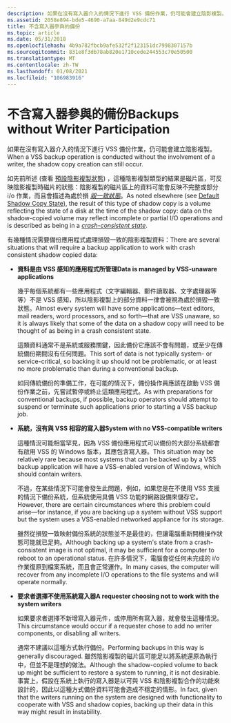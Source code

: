 ```yaml
---
description: 如果在沒有寫入器介入的情況下進行 VSS 備份作業，仍可能會建立陰影複製。
ms.assetid: 2058e894-bde5-4690-a7aa-849d2e9cdc71
title: 不含寫入器參與的備份
ms.topic: article
ms.date: 05/31/2018
ms.openlocfilehash: 4b9a782fbcb9afe532f2f123151dc7998307157b
ms.sourcegitcommit: 831e8f3db78ab820e1710cede244553c70e50500
ms.translationtype: MT
ms.contentlocale: zh-TW
ms.lasthandoff: 01/08/2021
ms.locfileid: "106983916"
---
```

# <a name="backups-without-writer-participation"></a><span data-ttu-id="6ca12-103">不含寫入器參與的備份</span><span class="sxs-lookup"><span data-stu-id="6ca12-103">Backups without Writer Participation</span></span>

<span data-ttu-id="6ca12-104">如果在沒有寫入器介入的情況下進行 VSS 備份作業，仍可能會建立陰影複製。</span><span class="sxs-lookup"><span data-stu-id="6ca12-104">When a VSS backup operation is conducted without the involvement of a writer, the shadow copy creation can still occur.</span></span>

<span data-ttu-id="6ca12-105">如先前所述 (查看 [預設陰影複製狀態](shadow-copies-and-shadow-copy-sets.md)) ，這種陰影複製類型的結果是磁片區，可反映陰影複製時磁片的狀態：陰影複製的磁片區上的資料可能會反映不完整或部分 i/o 作業，而且會描述為處於損 [*毀一致狀態*](vssgloss-c.md)。</span><span class="sxs-lookup"><span data-stu-id="6ca12-105">As noted elsewhere (see [Default Shadow Copy State](shadow-copies-and-shadow-copy-sets.md)), the result of this type of shadow copy is a volume reflecting the state of a disk at the time of the shadow copy: data on the shadow-copied volume may reflect incomplete or partial I/O operations and is described as being in a [*crash-consistent state*](vssgloss-c.md).</span></span>

<span data-ttu-id="6ca12-106">有幾種情況需要備份應用程式處理損毀一致的陰影複製資料：</span><span class="sxs-lookup"><span data-stu-id="6ca12-106">There are several situations that will require a backup application to work with crash consistent shadow copied data:</span></span>

-   <span data-ttu-id="6ca12-107">**資料是由 VSS 感知的應用程式所管理**</span><span class="sxs-lookup"><span data-stu-id="6ca12-107">**Data is managed by VSS-unaware applications**</span></span>

    <span data-ttu-id="6ca12-108">幾乎每個系統都有一些應用程式（文字編輯器、郵件讀取器、文字處理器等等）不是 VSS 感知，所以陰影複製上的部分資料一律會被視為處於損毀一致狀態。</span><span class="sxs-lookup"><span data-stu-id="6ca12-108">Almost every system will have some applications—text editors, mail readers, word processors, and so forth—that are VSS unaware, so it is always likely that some of the data on a shadow copy will need to be thought of as being in a crash consistent state.</span></span>

    <span data-ttu-id="6ca12-109">這類資料通常不是系統或服務關鍵，因此備份它應該不會有問題，或至少在傳統備份期間沒有任何問題。</span><span class="sxs-lookup"><span data-stu-id="6ca12-109">This sort of data is not typically system- or service-critical, so backing it up should not be problematic, or at least no more problematic than during a conventional backup.</span></span>

    <span data-ttu-id="6ca12-110">如同傳統備份的準備工作，在可能的情況下，備份操作員應該在啟動 VSS 備份作業之前，先嘗試暫停或終止這類應用程式。</span><span class="sxs-lookup"><span data-stu-id="6ca12-110">As with preparations for conventional backups, if possible, backup operators should attempt to suspend or terminate such applications prior to starting a VSS backup job.</span></span>

-   <span data-ttu-id="6ca12-111">**系統，沒有與 VSS 相容的寫入器**</span><span class="sxs-lookup"><span data-stu-id="6ca12-111">**System with no VSS-compatible writers**</span></span>

    <span data-ttu-id="6ca12-112">這種情況可能相當罕見，因為 VSS 備份應用程式可以備份的大部分系統都會有啟用 VSS 的 Windows 版本，其應包含寫入器。</span><span class="sxs-lookup"><span data-stu-id="6ca12-112">This situation may be relatively rare because most systems that can be backed up by a VSS backup application will have a VSS-enabled version of Windows, which should contain writers.</span></span>

    <span data-ttu-id="6ca12-113">不過，在某些情況下可能會發生此問題，例如，如果您是在不使用 VSS 支援的情況下備份系統，但系統使用具備 VSS 功能的網路設備來儲存它。</span><span class="sxs-lookup"><span data-stu-id="6ca12-113">However, there are certain circumstances where this problem could arise—for instance, if you are backing up a system without VSS support but the system uses a VSS-enabled networked appliance for its storage.</span></span>

    <span data-ttu-id="6ca12-114">雖然從損毀一致映射備份系統的狀態並不是最佳的，但讓電腦重新開機操作狀態可能就已足夠。</span><span class="sxs-lookup"><span data-stu-id="6ca12-114">Although backing up a system's state from a crash-consistent image is not optimal, it may be sufficient for a computer to reboot to an operational status.</span></span> <span data-ttu-id="6ca12-115">在許多情況下，電腦會從任何未完成的 i/o 作業復原到檔案系統，而且會正常運作。</span><span class="sxs-lookup"><span data-stu-id="6ca12-115">In many cases, the computer will recover from any incomplete I/O operations to the file systems and will operate normally.</span></span>

-   <span data-ttu-id="6ca12-116">**要求者選擇不使用系統寫入器**</span><span class="sxs-lookup"><span data-stu-id="6ca12-116">**A requester choosing not to work with the system writers**</span></span>

    <span data-ttu-id="6ca12-117">如果要求者選擇不新增寫入器元件，或停用所有寫入器，就會發生這種情況。</span><span class="sxs-lookup"><span data-stu-id="6ca12-117">This circumstance would occur if a requester chose to add no writer components, or disabling all writers.</span></span>

    <span data-ttu-id="6ca12-118">通常不建議以這種方式執行備份。</span><span class="sxs-lookup"><span data-stu-id="6ca12-118">Performing backups in this way is generally discouraged.</span></span> <span data-ttu-id="6ca12-119">雖然陰影複製的磁片區可能足以將系統還原為執行中，但並不是理想的做法。</span><span class="sxs-lookup"><span data-stu-id="6ca12-119">Although the shadow-copied volume to back up might be sufficient to restore a system to running, it is not desirable.</span></span> <span data-ttu-id="6ca12-120">事實上，假設在系統上執行的寫入器是以可與 VSS 和陰影複製合作的功能來設計的，因此以這種方式備份資料可能會造成不穩定的情形。</span><span class="sxs-lookup"><span data-stu-id="6ca12-120">In fact, given that the writers running on the system are designed with functionality to cooperate with VSS and shadow copies, backing up their data in this way might result in instability.</span></span>

 

 



